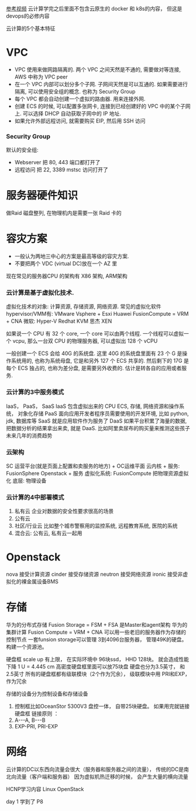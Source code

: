 [参考视频](https://www.bilibili.com/video/BV1wB4y1W7na?p=9&vd_source=3d7d2ddd3035c9f21a34739d4a0a4eb8)
云计算学完之后里面不包含云原生的 docker 和 k8s的内容， 但这是devops的必修内容

云计算的5个基本特征


# VPC
* VPC 使用来做网路隔离的. 两个 VPC 之间天然是不通的, 需要做对等连接, AWS 中称为 VPC peer
* 在一个 VPC 内部可以划分多个子网. 子网间天然是可以互通的. 如果需要进行隔离, 可以使用安全组的概念. 也称为 Security Group
* 每个 VPC 都会自动创建一个虚拟的路由器. 用来连接外网. 
* 创建 ECS 的时候, 可以配置多张网卡, 连接到已经创建好的 VPC 中的某个子网上. 可以选择 DHCP 自动获取子网中的 IP 地址. 
* 如果允许外部远程访问, 就需要购买 EIP, 然后用 SSH 访问

### Security Group
默认的安全组:
* Webserver 把 80, 443 端口都打开了
* 远程访问 把 22, 3389 mstsc 访问打开了

# 服务器硬件知识
做Raid 磁盘整列, 在物理机内是需要一张 Raid 卡的

# 容灾方案
* 一般认为两地三中心的方案是最高等级的容灾方案. 
* 不要把两个 VDC (virtual DC)放在一个 AZ 里

现在常见的服务器CPU 的架构有 X86 架构, ARM架构

### 云计算是基于虚拟化技术. 
虚拟化技术的对象: 计算资源, 存储资源, 网络资源. 
常见的虚拟化软件 hypervisor/VMM有: 
VMware Vsphere + Esxi
Huawei FusionCompute = VRM + CNA
微软: Hyper-V
Redhat KVM
思杰 XEN

如果说一个 CPU 有 32 个 core, 一个 core 可以由两个线程. 一个线程可以虚拟一个 vcpu, 那么一台双 CPU 的物理服务器, 可以虚拟出 128 个 vCPU

一般创建一个 ECS 会给 40G 的系统盘. 这里 40G 的系统盘里面有 23 个 G 是操作系统用的, 也称为系统母盘, 它是和另外 127 个 ECS 共享的. 然后剩下的 17G 是每个 ECS 独占的, 也称为差分盘, 是需要另外收费的.  估计是转各自的应用或者服务. 


### 云计算的3中服务模式
IaaS， PaaS， SaaS
IaaS 包含虚拟出来的 CPU ECS, 存储, 网络资源和操作系统， 对象化存储
PaaS 面向应用开发者程序员需要使用的开发环境, 比如 python, jdk, 数据库等
SaaS 就是应用软件作为服务了 
DaaS 如果平台积累了海量的数据, 把数据分析的结果拿出来卖, 就是 DaaS. 比如阿里卖尿布的购买量来推测这些孩子未来几年的消费趋势

### 云架构

SC 运营平台(就是页面上配置和卖服务的地方) +  OC运维平面
云内核 + 服务: FusionSphere Openstack + 服务
虚拟化系统: FusionCompute 把物理资源虚拟化
底层: 物理设备

### 云计算的4中部署模式
1. 私有云 企业对数据的安全性要求很高的场景
2. 公有云
3. 社区/行业云 比如整个城市警察用的监控系统, 远程教育系统, 医院的系统
4. 混合云: 公有云, 私有云一起用


# Openstack
nova 接受计算资源
cinder 接受存储资源
neutron 接受网络资源
ironic 接受非虚拟化的裸金属设备BMS



# 存储
华为的分布式存储 Fusion Storage = FSM + FSA 是Master和agent架构
华为的集群计算 Fusion Compute = VRM + CNA
可以用一些老旧的服务器作为存储的控制节点
一套funsion storage可以管理 3到4096台服务器， 管理49K的硬盘。 构建一个资源池。 

硬盘框 scale up 有上限， 在实际环境中 96块ssd， HHD 128块。 就会造成性能下降
1 U = 4.445 cm
高密度硬盘框里面可以放75块盘
硬盘也分为3.5英寸， 和2.5英寸
所有的硬盘框都有级联模块（2个作为冗余）， 级联模块中用 PRI和EXP， 作为冗余

存储的设备分为控制设备和存储设备
1. 控制框比如OceanStor 5300V3 盘控一体， 自带25块硬盘。 如果用完就链接硬盘框
链接原则 ：
1. A---A, B---B
2. EXP-PRI, PRI-EXP

# 网络
云计算的DC以东西向流量会很大（服务器和服务器之间的流量）， 传统的DC是南北向流量（客户端和服务器）
因为虚拟机热迁移的时候， 会产生大量的横向流量


HCNP学习内容
Linux
OpenStack

day 1 学到了 P8


